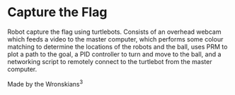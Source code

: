 # Capture the Flag
Robot capture the flag using turtlebots. Consists of an overhead webcam which feeds a video to the master computer, which performs some colour matching to determine the locations of the robots and the ball, uses PRM to plot a path to the goal, a PID controller to turn and move to the ball, and a networking script to remotely connect to the turtlebot from the master computer.

Made by the Wronskians<sup>3</sup>

